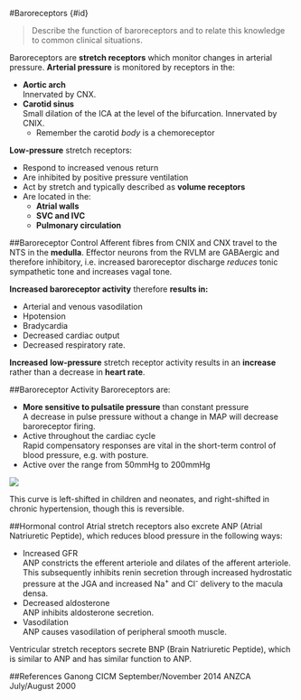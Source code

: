 #Baroreceptors {#id}
> Describe the function of baroreceptors and to relate this knowledge to common clinical situations.

Baroreceptors are **stretch receptors** which monitor changes in arterial pressure. **Arterial pressure** is monitored by receptors in the:
* **Aortic arch**  
Innervated by CNX.
* **Carotid sinus**    
Small dilation of the ICA at the level of the bifurcation. Innervated by CNIX.
  * Remember the carotid *body* is a chemoreceptor

**Low-pressure** stretch receptors:
  * Respond to increased venous return
  * Are inhibited by positive pressure ventilation
  * Act by stretch and typically described as **volume receptors**
  * Are located in the:
    * **Atrial walls**
    * **SVC and IVC**  
    * **Pulmonary circulation**


##Baroreceptor Control
Afferent fibres from CNIX and CNX travel to the NTS in the **medulla**. Effector neurons from the RVLM are GABAergic and therefore inhibitory, i.e. increased baroreceptor discharge *reduces* tonic sympathetic tone and increases vagal tone.

**Increased baroreceptor activity** therefore **results in:**
* Arterial and venous vasodilation
* Hpotension
* Bradycardia
* Decreased cardiac output
* Decreased respiratory rate.

**Increased** **low-pressure** stretch receptor activity results in an **increase** rather than a decrease in **heart rate**.

##Baroreceptor Activity
Baroreceptors are:
* **More sensitive to pulsatile pressure** than constant pressure  
A decrease in pulse pressure without a change in MAP will decrease baroreceptor firing.
* Active throughout the cardiac cycle  
Rapid compensatory responses are vital in the short-term control of blood pressure, e.g. with posture.
* Active over the range from 50mmHg to 200mmHg

![](http://i.imgur.com/2nOKtB8.jpg?2)

This curve is left-shifted in children and neonates, and right-shifted in chronic hypertension, though this is reversible.

##Hormonal control
Atrial stretch receptors also excrete ANP (Atrial Natriuretic Peptide), which reduces blood pressure in the following ways:
* Increased GFR  
  ANP constricts the efferent arteriole and dilates of the afferent arteriole. This subsequently inhibits renin secretion through increased hydrostatic pressure at the JGA and increased Na<sup>+</sup> and Cl<sup>-</sup> delivery to the macula densa.
* Decreased aldosterone  
  ANP inhibits aldosterone secretion.
* Vasodilation  
  ANP causes vasodilation of peripheral smooth muscle.


Ventricular stretch receptors secrete BNP (Brain Natriuretic Peptide), which is similar to ANP and has similar function to ANP.

##References
Ganong
CICM September/November 2014
ANZCA July/August 2000